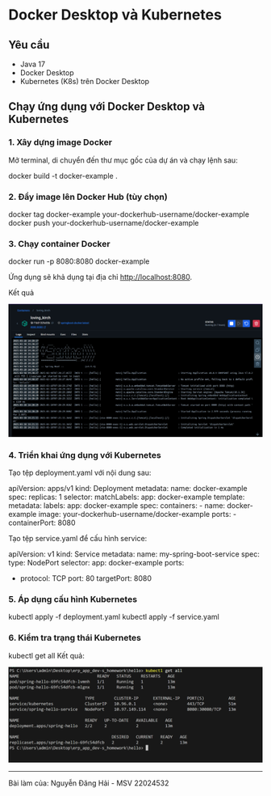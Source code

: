 # Docker Desktop và Kubernetes

## Yêu cầu

- Java 17
- Docker Desktop
- Kubernetes (K8s) trên Docker Desktop

## Chạy ứng dụng với Docker Desktop và Kubernetes

### 1. Xây dựng image Docker

Mở terminal, di chuyển đến thư mục gốc của dự án và chạy lệnh sau:

docker build -t docker-example .

### 2. Đẩy image lên Docker Hub (tùy chọn)

docker tag docker-example your-dockerhub-username/docker-example
docker push your-dockerhub-username/docker-example

### 3. Chạy container Docker

docker run -p 8080:8080 docker-example

Ứng dụng sẽ khả dụng tại địa chỉ [http://localhost:8080](http://localhost:8080/).

Kết quả

![Docker Image](img/1.png)

### 4. Triển khai ứng dụng với Kubernetes

Tạo tệp deployment.yaml với nội dung sau:

apiVersion: apps/v1
kind: Deployment
metadata:
  name: docker-example
spec:
  replicas: 1
  selector:
    matchLabels:
      app: docker-example
  template:
    metadata:
      labels:
        app: docker-example
    spec:
      containers:
      - name: docker-example
        image: your-dockerhub-username/docker-example
        ports:
        - containerPort: 8080

Tạo tệp service.yaml để cấu hình service:

apiVersion: v1
kind: Service
metadata:
  name: my-spring-boot-service
spec:
  type: NodePort
  selector:
    app: docker-example
  ports:
  - protocol: TCP
    port: 80
    targetPort: 8080

### 5. Áp dụng cấu hình Kubernetes

kubectl apply -f deployment.yaml
kubectl apply -f service.yaml

### 6. Kiểm tra trạng thái Kubernetes

kubectl get all
Kết quả:

![Kubernetes Deployment](img/2.png)



---

Bài làm của: Nguyễn Đăng Hải - MSV 22024532